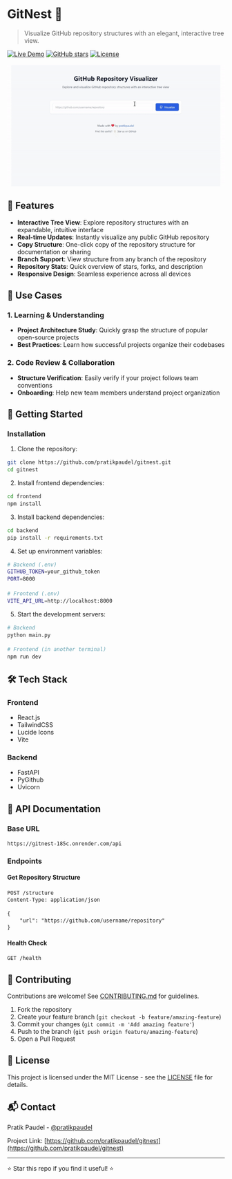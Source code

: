 # GitNest 🌳

> Visualize GitHub repository structures with an elegant, interactive tree view.

[![Live Demo](https://img.shields.io/badge/demo-live-brightgreen.svg)](https://git-nest.vercel.app)
[![GitHub stars](https://img.shields.io/github/stars/pratikpaudel/gitnest.svg)](https://github.com/pratikpaudel/gitnest/stargazers)
[![License](https://img.shields.io/badge/license-MIT-blue.svg)](LICENSE)

![GitNest Demo](gitNest-demo.gif)

## 🌟 Features

- **Interactive Tree View**: Explore repository structures with an expandable, intuitive interface
- **Real-time Updates**: Instantly visualize any public GitHub repository
- **Copy Structure**: One-click copy of the repository structure for documentation or sharing
- **Branch Support**: View structure from any branch of the repository
- **Repository Stats**: Quick overview of stars, forks, and description
- **Responsive Design**: Seamless experience across all devices

## 🎯 Use Cases

### 1. Learning & Understanding
- **Project Architecture Study**: Quickly grasp the structure of popular open-source projects
- **Best Practices**: Learn how successful projects organize their codebases

### 2. Code Review & Collaboration
- **Structure Verification**: Easily verify if your project follows team conventions
- **Onboarding**: Help new team members understand project organization

## 🚀 Getting Started

### Installation

1. Clone the repository:
```bash
git clone https://github.com/pratikpaudel/gitnest.git
cd gitnest
```

2. Install frontend dependencies:
```bash
cd frontend
npm install
```

3. Install backend dependencies:
```bash
cd backend
pip install -r requirements.txt
```

4. Set up environment variables:
```bash
# Backend (.env)
GITHUB_TOKEN=your_github_token
PORT=8000

# Frontend (.env)
VITE_API_URL=http://localhost:8000
```

5. Start the development servers:
```bash
# Backend
python main.py

# Frontend (in another terminal)
npm run dev
```

## 🛠️ Tech Stack

### Frontend
- React.js
- TailwindCSS
- Lucide Icons
- Vite

### Backend
- FastAPI
- PyGithub
- Uvicorn

## 📖 API Documentation

### Base URL
```
https://gitnest-185c.onrender.com/api
```

### Endpoints

#### Get Repository Structure
```http
POST /structure
Content-Type: application/json

{
    "url": "https://github.com/username/repository"
}
```

#### Health Check
```http
GET /health
```

## 🤝 Contributing

Contributions are welcome! See [CONTRIBUTING.md](CONTRIBUTING.md) for guidelines.

1. Fork the repository
2. Create your feature branch (`git checkout -b feature/amazing-feature`)
3. Commit your changes (`git commit -m 'Add amazing feature'`)
4. Push to the branch (`git push origin feature/amazing-feature`)
5. Open a Pull Request

## 📝 License

This project is licensed under the MIT License - see the [LICENSE](LICENSE) file for details.

## 📬 Contact

Pratik Paudel - [@pratikpaudel](https://github.com/pratikpaudel)

Project Link: [https://github.com/pratikpaudel/gitnest](https://github.com/pratikpaudel/gitnest)

---
⭐️ Star this repo if you find it useful! ⭐️
